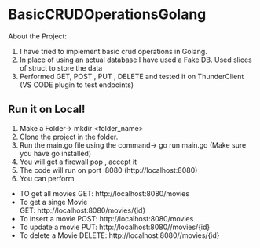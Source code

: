 # BasicCRUDOperationsGolang

About the Project:
1. I have tried to implement basic crud operations in Golang.
2. In place of using an actual database I have used a Fake DB. Used slices of struct to store the data
3. Performed GET, POST , PUT , DELETE and tested it on ThunderClient (VS CODE plugin to test endpoints)


## Run it on Local!
1. Make a Folder-> mkdir <folder_name>
2. Clone the project in the folder.
3. Run the main.go file using the command->  go run main.go (Make sure you have go installed)
4. You will get a firewall pop , accept it
5. The code will run on port :8080  (http://localhost:8080)
6. You can perform
-  TO get all movies
   GET: http://localhost:8080/movies
-  To get a singe Movie    
   GET:  http://localhost:8080/movies/{id}
-  To insert a movie
   POST: http://localhost:8080/movies
-  To update a movie
   PUT: http://localhost:8080//movies/{id}
- To delete a Movie
   DELETE: http://localhost:8080//movies/{id}
